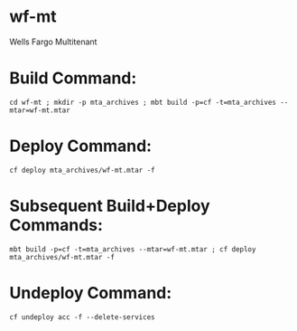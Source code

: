# wf-mt
Wells Fargo Multitenant

# Build Command:
```
cd wf-mt ; mkdir -p mta_archives ; mbt build -p=cf -t=mta_archives --mtar=wf-mt.mtar
```

# Deploy Command:
```
cf deploy mta_archives/wf-mt.mtar -f
```

# Subsequent Build+Deploy Commands:
```
mbt build -p=cf -t=mta_archives --mtar=wf-mt.mtar ; cf deploy mta_archives/wf-mt.mtar -f
```

# Undeploy Command:
```
cf undeploy acc -f --delete-services
```
